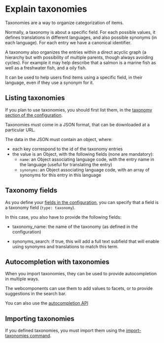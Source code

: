 # Explain taxonomies

Taxonomies are a way to organize categorization of items.

Normally, a taxonomy is about a specific field.
For each possible values, it defines translations in different languages, and also possible synonyms (in each language).
For each entry we have a canonical identifier.

A taxonomy also organizes the entries within a direct acyclic graph (a hierarchy but with possibility of multiple parents, though always avoiding cycles).
For example it may help describe that a salmon is a marine fish as well as a freshwater fish, and a oily fish.

It can be used to help users find items using a specific field, in their language, even if they use a synonym for it.

## Listing taxonomies

If you plan to use taxonomies, you should first list them, in the [taxonomy section of the configuration](./ref-config/searchalicious-config-schema.html#indices_additionalProperties_taxonomy).

Taxonomies must come in a JSON format, that can be downloaded at a particular URL.

The data in the JSON must contain an object, where:
* each key correspond to the id of the taxonomy entries
* the value is an Object, with the following fields (none are mandatory):
  * `name`: an Object associating language code,
    with the entry name in the language (useful for translating the entry)
  * `synonyms`: an Object associating language code,
    with an array of synonyms for this entry in this language

## Taxonomy fields

As you define your [fields in the configuration](./explain-configuration.md#fields),
you can specify that a field is a taxonomy field (`type: taxonomy`).

In this case, you also have to provide the following fields:
* taxonomy_name: the name of the taxonomy (as defined in the configuration)

* synonyms_search: if true,
  this will add a full text subfield that will enable using synonyms and translations to match this term.


## Autocompletion with taxonomies

When you import taxonomies, they can be used to provide autocompletion in multiple ways.

The webcomponents can use them to add values to facets,
or to provide suggestions in the search bar.

You can also use the [autocompletion API](../ref-openapi/#operation/taxonomy_autocomplete_autocomplete_get)

## Importing taxonomies

If you defined taxonomies,
you must import them using the [import-taxonomies command](../devs/ref-python/cli.html#python3-m-app-import-taxonomies).
